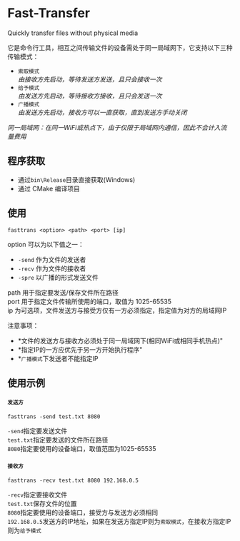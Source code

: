 # Fast-Transfer
Quickly transfer files without physical media

它是命令行工具，相互之间传输文件的设备需处于同一局域网下，它支持以下三种传输模式：  
+ ```索取模式```  
*由接收方先启动，等待发送方发送，且只会接收一次*
+ ```给予模式```  
*由发送方先启动，等待接收方接收，且只会发送一次*
+ ```广播模式```  
*由发送方先启动，接收方可以一直获取，直到发送方手动关闭*

*同一局域网：在同一WiFi或热点下，由于仅限于局域网内通信，因此不会计入流量费用*

## 程序获取
+ 通过```bin\Release```目录直接获取(Windows)  
+ 通过 CMake 编译项目

## 使用
```
fasttrans <option> <path> <port> [ip]
```
option 可以为以下值之一：
+ ```-send``` 作为文件的发送者  
+ ```-recv``` 作为文件的接收者 
+ ```-spre``` 以广播的形式发送文件  

path 用于指定要发送/保存文件所在路径  
port 用于指定文件传输所使用的端口，取值为 1025-65535  
ip 为可选项，文件发送方与接受方仅有一方必须指定，指定值为对方的局域网IP  

注意事项：
+ \*文件的发送方与接收方必须处于同一局域网下(相同WiFi或相同手机热点)"
+ \*指定IP的一方应优先于另一方开始执行程序"
+ \*```广播模式```下发送者不能指定IP

## 使用示例
#### ```发送方```
```
fasttrans -send test.txt 8080
```
```-send```指定要发送文件  
```test.txt```指定要发送的文件所在路径  
```8080```指定要使用的设备端口，取值范围为1025-65535  
#### ```接收方```
```
fasttrans -recv test.txt 8080 192.168.0.5
```
```-recv```指定要接收文件  
```test.txt```保存文件的位置  
```8080```指定要使用的设备端口，接受方与发送方必须相同  
```192.168.0.5```发送方的IP地址，如果在发送方指定IP则为```索取模式```，在接收方指定IP则为```给予模式```